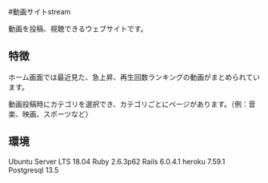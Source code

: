 #動画サイトstream

動画を投稿、視聴できるウェブサイトです。

## 特徴
ホーム画面では最近見た、急上昇、再生回数ランキングの動画がまとめられています。

動画投稿時にカテゴリを選択でき、カテゴリごとにページがあります。（例：音楽、映画、スポーツなど）

## 環境
Ubuntu Server LTS 18.04
Ruby 2.6.3p62
Rails 6.0.4.1
heroku 7.59.1
Postgresql 13.5